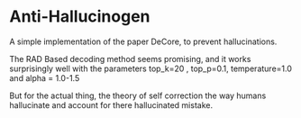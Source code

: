 # Anti-Hallucinogen
A simple implementation of the paper DeCore, to prevent hallucinations.


The RAD Based decoding method seems promising, and it works surprisingly well with the parameters top_k=20 , top_p=0.1, temperature=1.0 and alpha = 1.0-1.5


But for the actual thing, the theory of self correction the way humans hallucinate and account for there hallucinated mistake.